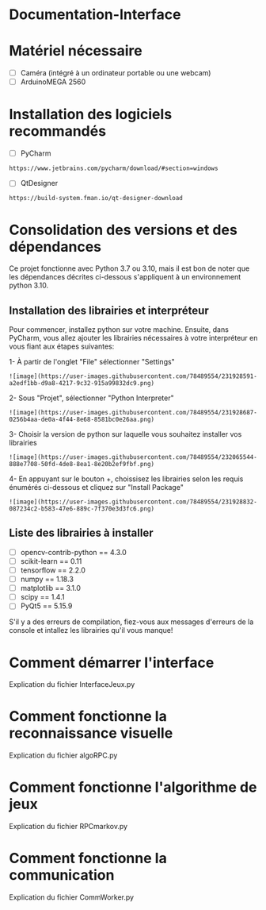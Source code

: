 # Documentation-Interface

# Matériel nécessaire
- [ ] Caméra (intégré à un ordinateur portable ou une webcam)
- [ ] ArduinoMEGA 2560

# Installation des logiciels recommandés
- [ ] PyCharm
 ```
 https://www.jetbrains.com/pycharm/download/#section=windows
 ```
- [ ] QtDesigner
 ```
 https://build-system.fman.io/qt-designer-download
 ```

# Consolidation des versions et des dépendances
Ce projet fonctionne avec Python 3.7 ou 3.10, mais il est bon de noter que les dépendances décrites ci-dessous s'appliquent à un environnement python 3.10.

## Installation des librairies et interpréteur
Pour commencer, installez python sur votre machine.
Ensuite, dans PyCharm, vous allez ajouter les librairies nécessaires à votre interpréteur en vous fiant aux étapes suivantes:

1- À partir de l'onglet "File" sélectionner "Settings"

    ![image](https://user-images.githubusercontent.com/78489554/231928591-a2edf1bb-d9a8-4217-9c32-915a99832dc9.png)
    
2- Sous "Projet", sélectionner "Python Interpreter"

    ![image](https://user-images.githubusercontent.com/78489554/231928687-0256b4aa-de0a-4f44-8e68-8581bc0e26aa.png)
    
3- Choisir la version de python sur laquelle vous souhaitez installer vos librairies

    ![image](https://user-images.githubusercontent.com/78489554/232065544-888e7708-50fd-4de8-8ea1-8e20b2ef9fbf.png) 
    
4- En appuyant sur le bouton +, choissisez les librairies selon les requis énumérés ci-dessous et cliquez sur "Install Package"

    ![image](https://user-images.githubusercontent.com/78489554/231928832-087234c2-b583-47e6-889c-7f370e3d3fc6.png)

## Liste des librairies à installer
- [ ] opencv-contrib-python == 4.3.0
- [ ] scikit-learn == 0.11
- [ ] tensorflow == 2.2.0
- [ ] numpy == 1.18.3
- [ ] matplotlib == 3.1.0
- [ ] scipy == 1.4.1
- [ ] PyQt5 == 5.15.9

S'il y a des erreurs de compilation, fiez-vous aux messages d'erreurs de la console et intallez les librairies qu'il vous manque!

# Comment démarrer l'interface
Explication du fichier InterfaceJeux.py

# Comment fonctionne la reconnaissance visuelle
Explication du fichier algoRPC.py

# Comment fonctionne l'algorithme de jeux
Explication du fichier RPCmarkov.py

# Comment fonctionne la communication
Explication du fichier CommWorker.py
